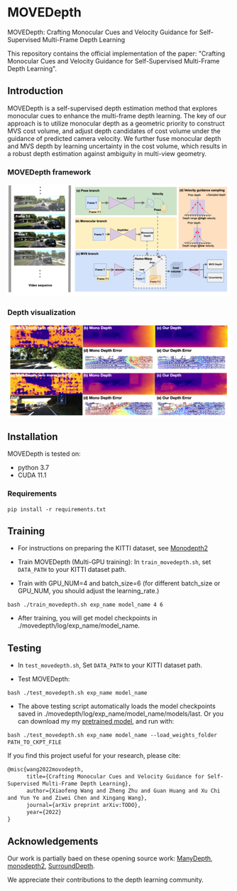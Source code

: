 # MOVEDepth
MOVEDepth: Crafting Monocular Cues and Velocity Guidance for Self-Supervised Multi-Frame Depth Learning

This repository contains the official implementation of the paper: "Crafting Monocular Cues and Velocity Guidance for Self-Supervised Multi-Frame Depth Learning".


## Introduction
MOVEDepth is a self-supervised depth estimation method that explores monocular cues to enhance the multi-frame depth learning. The key of our approach is to utilize monocular depth as a geometric priority to construct MVS cost volume, and adjust depth candidates of cost volume under the guidance of predicted camera velocity. We further fuse monocular depth and MVS depth by learning uncertainty in the cost volume,
which results in a robust depth estimation against ambiguity in multi-view geometry.
### MOVEDepth framework
![](img/arch.png)
### Depth visualization
![](img/vis.png)


## Installation
MOVEDepth is tested on:
* python 3.7
* CUDA 11.1
### Requirements
```
pip install -r requirements.txt
```

## Training
* For instructions on preparing the KITTI dataset, see [Monodepth2](https://github.com/nianticlabs/monodepth2)


* Train MOVEDepth (Multi-GPU training): In ``train_movedepth.sh``, set ``DATA_PATH`` to your KITTI dataset path. 

* Train with GPU_NUM=4 and batch_size=6 (for different batch_size or GPU_NUM, you should adjust the learning_rate.)
```
bash ./train_movedepth.sh exp_name model_name 4 6
```
* After training, you will get model checkpoints in ./movedepth/log/exp_name/model_name.

## Testing
* In ``test_movedepth.sh``, Set ``DATA_PATH``  to your KITTI dataset path.

* Test MOVEDepth:
```
bash ./test_movedepth.sh exp_name model_name
```
* The above testing script automatically loads the model checkpoints saved in ./movedepth/log/exp_name/model_name/models/last. Or you can download my my [pretrained model](https://github.com/JeffWang987/MOVEDepth/releases/tag/pretrained), and run with:

```
bash ./test_movedepth.sh exp_name model_name --load_weights_folder PATH_TO_CKPT_FILE
```

If you find this project useful for your research, please cite: 
```
@misc{wang2022movodepth,
      title={Crafting Monocular Cues and Velocity Guidance for Self-Supervised Multi-Frame Depth Learning}, 
      author={Xiaofeng Wang and Zheng Zhu and Guan Huang and Xu Chi and Yun Ye and Ziwei Chen and Xingang Wang},
      journal={arXiv preprint arXiv:TODO},
      year={2022}
}
```


## Acknowledgements
Our work is partially baed on these opening source work: [ManyDepth](https://github.com/nianticlabs/manydepth), [monodepth2](https://github.com/nianticlabs/monodepth2), [SurroundDepth](https://github.com/weiyithu/SurroundDepth).

We appreciate their contributions to the depth learning community.